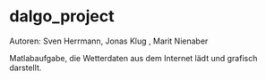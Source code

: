 ﻿dalgo_project
=============
Autoren: Sven Herrmann, Jonas Klug , Marit Nienaber

Matlabaufgabe, die Wetterdaten aus dem Internet lädt und grafisch darstellt.
